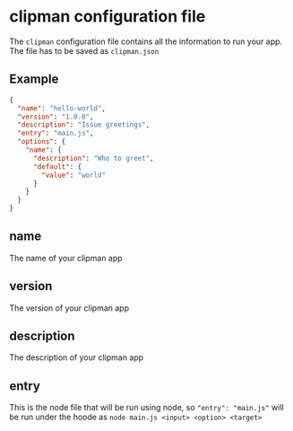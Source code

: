 clipman configuration file
===

The `clipman` configuration file contains all the information to run your app. The file has to be saved as `clipman.json`

## Example

```json
{
  "name": "hello-world",
  "version": "1.0.0",
  "description": "Issue greetings",
  "entry": "main.js",
  "options": {
    "name": {
      "description": "Who to greet",
      "default": {
        "value": "world"
      }
    }
  }
}
```

## name

The name of your clipman app

## version

The version of your clipman app

##  description

The description of your clipman app

## entry

This is the node file that will be run using node, so `"entry": "main.js"` will be run under the hoode as `node main.js <input> <option> <target>`